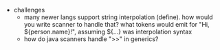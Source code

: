 - challenges
  - many newer langs support string interpolation (define). how would you
    write scanner to handle that? what tokens would emit for "Hi, ${person.name}!",
    assuming ${...} was interpolation syntax
  - how do java scanners handle ">>" in generics?
